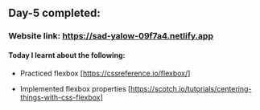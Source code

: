 ## Day-5 completed:

### Website link: https://sad-yalow-09f7a4.netlify.app

#### Today I learnt about the following:

- Practiced flexbox [https://cssreference.io/flexbox/]

- Implemented flexbox properties [https://scotch.io/tutorials/centering-things-with-css-flexbox]


